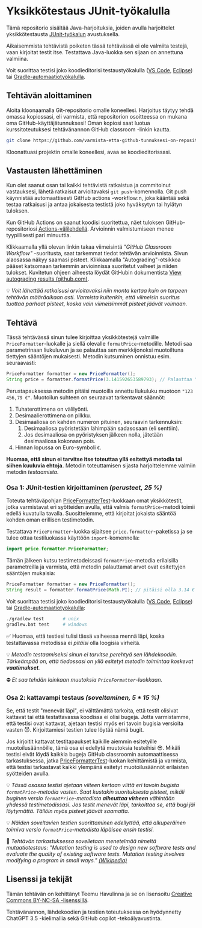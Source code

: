 # Yksikkötestaus JUnit-työkalulla

Tämä repositorio sisältää Java-harjoituksia, joiden avulla harjoittelet yksikkötestausta [JUnit-työkalun](https://junit.org) avustuksella.

Aikaisemmista tehtävistä poiketen tässä tehtävässä ei ole valmiita testejä, vaan kirjoitat testit itse. Testattava Java-luokka sen sijaan on annettuna valmiina.

Voit suorittaa testisi joko koodieditorisi testaustyökalulla ([VS Code](https://code.visualstudio.com/docs/java/java-testing), [Eclipse](https://www.vogella.com/tutorials/JUnitEclipse/article.html)) tai [Gradle-automaatiotyökalulla](https://docs.gradle.org/current/userguide/java_testing.html).


## Tehtävän aloittaminen

Aloita kloonaamalla Git-repositorio omalle koneellesi. Harjoitus täytyy tehdä omassa kopiossasi, eli varmista, että repositorion osoitteessa on mukana oma GitHub-käyttäjätunnuksesi! Oman kopiosi saat luotua kurssitoteutuksesi tehtävänannon GitHub classroom -linkin kautta.

```sh
git clone https://github.com/varmista-etta-github-tunnuksesi-on-repositorion-osoitteessa.git
```

Kloonattuasi projektin omalle koneellesi, avaa se koodieditorissasi.


## Vastausten lähettäminen

Kun olet saanut osan tai kaikki tehtävistä ratkaistua ja commitoinut vastauksesi, lähetä ratkaisut arvioitavaksi `git push`-komennolla. Git push käynnistää automaattisesti GitHub actions -workflow:n, joka kääntää sekä testaa ratkaisusi ja antaa jokaisesta testistä joko hyväksytyn tai hylätyn tuloksen.

Kun GitHub Actions on saanut koodisi suoritettua, näet tuloksen GitHub-repositoriosi [Actions-välilehdellä](../../actions/workflows/classroom.yml). Arvioinnin valmistumiseen menee tyypillisesti pari minuuttia.

Klikkaamalla yllä olevan linkin takaa viimeisintä *"GitHub Classroom Workflow"* -suoritusta, saat tarkemmat tiedot tehtävän arvioinnista. Sivun alaosassa näkyy saamasi pisteet. Klikkaamalla "Autograding"-otsikkoa pääset katsomaan tarkemmin arvioinnissa suoritetut vaiheet ja niiden tulokset. Kuvitetun ohjeen aiheesta löydät GitHubin dokumentista [View autograding results (github.com)](https://docs.github.com/en/education/manage-coursework-with-github-classroom/learn-with-github-classroom/view-autograding-results).

💡 *Voit lähettää ratkaisusi arvioitavaksi niin monta kertaa kuin on tarpeen tehtävän määräaikaan asti. Varmista kuitenkin, että viimeisin suoritus tuottaa parhaat pisteet, koska vain viimeisimmät pisteet jäävät voimaan.*


## Tehtävä

Tässä tehtävässä sinun tulee kirjoittaa yksikkötestejä valmiille `PriceFormatter`-luokalle ja siellä olevalle `formatPrice`-metodille. Metodi saa parametrinaan liukuluvun ja se palauttaa sen merkkijonoksi muotoiltuna tiettyjen sääntöjen mukaisesti. Metodin kutsuminen onnistuu esim. seuraavasti:

```java
PriceFormatter formatter = new PriceFormatter();
String price = formatter.formatPrice(3.141592653589793); // Palauttaa "3,14 €"
```

Perustapauksessa metodin pitäisi muotoilla annettu liukuluku muotoon `"123 456,79 €"`. Muotoilun suhteen on seuraavat tarkentavat säännöt:

1. Tuhaterottimena on välilyönti.
1. Desimaalierottimena on pilkku.
1. Desimaaliosa on kahden numeron pituinen, seuraavin tarkennuksin:
    1. Desimaaliosa pyöristetään lähimpään sadasosaan (eli senttiin).
    1. Jos desimaaliosa on pyöristyksen jälkeen nolla, jätetään desimaaliosa kokonaan pois.
1. Hinnan lopussa on Euro-symboli `€`.

**Huomaa, että sinun ei tarvitse itse toteuttaa yllä esitettyä metodia tai siihen kuuluvia ehtoja.** Metodin toteuttamisen sijasta harjoittelemme valmiin metodin *testaamista*.


### Osa 1: JUnit-testien kirjoittaminen *(perusteet, 25 %)*

Toteuta tehtäväpohjan [PriceFormatterTest](./src/test/java/exercise/PriceFormatterTest.java)-luokkaan omat yksikkötestit, jotka varmistavat eri syötteiden avulla, että valmis `formatPrice`-metodi toimii edellä kuvatulla tavalla. Suosittelemme, että kirjoitat jokaista sääntöä kohden oman erillisen testimetodin.

Testattava `PriceFormatter`-luokka sijaitsee `price.formatter`-paketissa ja se tulee ottaa testiluokassa käyttöön `import`-komennolla:

```java
import price.formatter.PriceFormatter;
```

Tämän jälkeen kutsu testimetodeissasi `formatPrice`-metodia erilaisilla parametreilla ja varmista, että metodin palauttamat arvot ovat esitettyjen sääntöjen mukaisia:

```java
PriceFormatter formatter = new PriceFormatter();
String result = formatter.formatPrice(Math.PI); // pitäisi olla 3.14 €
```

Voit suorittaa testisi joko koodieditorisi testaustyökalulla ([VS Code](https://code.visualstudio.com/docs/java/java-testing), [Eclipse](https://www.vogella.com/tutorials/JUnitEclipse/article.html)) tai [Gradle-automaatiotyökalulla](https://docs.gradle.org/current/userguide/java_testing.html):

```sh
./gradlew test       # unix
gradlew.bat test     # windows
```

✅ Huomaa, että testiesi tulisi tässä vaiheessa mennä läpi, koska testattavassa metodissa ei *pitäisi* olla loogisia virheitä.

💡 *Metodin testaamiseksi sinun ei tarvitse perehtyä sen lähdekoodiin. Tärkeämpää on, että tiedossasi on yllä esitetyt metodin toimintaa koskevat **vaatimukset**.*

⛔ *Et saa tehdän lainkaan muutoksia `PriceFormatter`-luokkaan.*


### Osa 2: kattavampi testaus *(soveltaminen, 5 * 15 %)*

Se, että testit "menevät läpi", ei välttämättä tarkoita, että testit olisivat kattavat tai että testattavassa koodissa ei olisi bugeja. Jotta varmistamme, että testisi ovat kattavat, ajetaan testisi myös eri tavoin bugisia versioita vasten 😈. Kirjoittamiesi testien tulee löytää nämä bugit.

Jos kirjoitit kattavat testitapaukset kaikille aiemmin esitetyille muotoilusäännöille, tämä osa ei edellytä muutoksia testeihisi 😎. Mikäli testisi eivät löydä kaikkia bugeja GitHub classroomin automaattisessa tarkastuksessa, jatka [PriceFormatterTest](./src/test/java/exercise/PriceFormatterTest.java)-luokan kehittämistä ja varmista, että testisi tarkastavat kaikki ylempänä esitetyt muotoilusäännöt erilaisten syötteiden avulla.

💡 *Tässä osassa testisi ajetaan viiteen kertaan viittä eri tavoin bugista `formatPrice`-metodia vasten. Saat kustakin suorituksesta pisteet, mikäli buginen versio `formatPrice`-metodista **aiheuttaa virheen** vähintään yhdessä testimetodissasi. Jos testit menevät läpi, tarkoittaa se, että bugi jäi löytymättä. Tällöin myös pisteet jäävät saamatta.*

💡 *Näiden soveltavien testien suorittaminen edellyttää, että alkuperäinen toimiva versio `formatPrice`-metodista läpäisee ensin testisi.*

🚀 *Tehtävän tarkastuksessa sovelletaan menetelmää nimeltä mutaatiotestaus: "Mutation testing is used to design new software tests and evaluate the quality of existing software tests. Mutation testing involves modifying a program in small ways." [(Wikipedia)](https://en.wikipedia.org/wiki/Mutation_testing)*

## Lisenssi ja tekijät

Tämän tehtävän on kehittänyt Teemu Havulinna ja se on lisensoitu [Creative Commons BY-NC-SA -lisenssillä](https://creativecommons.org/licenses/by-nc-sa/4.0/).

Tehtävänannon, lähdekoodien ja testien toteutuksessa on hyödynnetty ChatGPT 3.5 -kielimallia sekä GitHub copilot -tekoälyavustinta.
